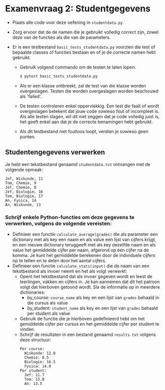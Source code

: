 # Examenvraag 2: Studentgegevens

* Plaats alle code voor deze oefening in `studentdata.py`.
* Zorg ervoor dat de de namen die je gebruikt volledig correct zijn, zowel deze van de functies als die van de parameters.
* Er is een testbestand `basic_tests_studentdata.py` voorzien die test of bepaalde classes of functies bestaan en of je de correcte namen hebt gebruikt.

  * Gebruik volgend commando om de testen te laten lopen:

    ```bash
    $ pytest basic_tests_studentdata.py
    ```

  * Als er een klasse ontbreekt, zal de test van die klasse worden overgeslagen. Testen die worden overgeslagen worden beschouwd als 'failed'.
  * De testen controleren enkel oppervlakkig. Een test die faalt of wordt overgeslagen betekent dat jouw code sowieso fout of incompleet is. Als alle testen slagen, wil dit niet zeggen dat je code volledig juist is, het geeft enkel aan dat je de correcte benamingen hebt gebruikt.
  * Als dit testbestand niet foutloos loopt, verdien je sowieso geen punten.


## Studentengegevens verwerken

Je hebt een tekstbestand genaamd `studentdata.txt` ontvangen met de volgende opmaak:

```plaintext
Jef, Wiskunde, 11
Tom, Chemie, 9
Jef, Chemie, 8
Jef, Biologie, 16
Tom, Biologie, 17
An, Fysica, 14
An, Wiskunde, 13
```

### Schrijf enkele Python-functies om deze gegevens te verwerken, volgens de volgende vereisten:

* Definieer een functie `calculate_average(grades)` die als parameter een dictionary met als key een naam en als value een lijst van cijfers krijgt, en een nieuwe dictionary teruggeeft met als key dezelfde naam en als value het gemiddelde cijfer per naam, afgerond op één cijfer na de komma. Je kunt het gemiddelde berekenen door de individuele cijfers op te tellen en te delen door het aantal cijfers.
* Definieer een functie `calculate_stats(input)` die de naam van een tekstbestand als invoer neemt en het als volgt verwerkt:
    * Opent het tekstbestand dat als invoer gegeven wordt en leest de leerlingen, vakken en cijfers in. Je kan aannemen dat dit het patroon volgt dat hierboven getoond wordt. Sla de informatie op in meerdere dictionaries:
      * by_course: `course_name` als key en een lijst van `grades` behaald in die cursus als value
      * by_student: `student_name` als key en een lijst van `grades` behaald per student als value
    * Gebruik de functie die je hierboven gedefinieerd hebt om het gemiddelde cijfer per cursus en het gemiddelde cijfer per student te vinden.
    * Schrijf de resultaten in een bestand genaamd `results.txt` volgens deze structuur:
        ```plaintext
        Per course:
          Wiskunde: 12.0
          Chemie: 8.5
          Biologie: 16.5
          Fysica: 14.0
        Per student:
          Jef: 11.7
          Tom: 13.0
          An: 13.5
        ```
